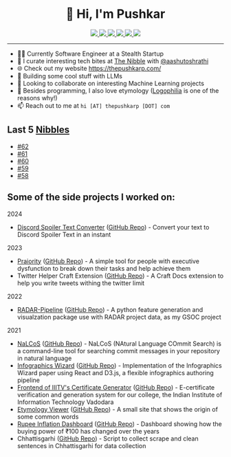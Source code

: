 <h1 align="center">👋 Hi, I'm Pushkar</h1>

<p align="center">
  <a href="https://thepushkarp.com/">
    <img src="https://img.shields.io/badge/website-000000?style=for-the-badge&logo=About.me&logoColor=white">
  </a>
  <a href="https://blog.thepushkarp.com/">
    <img src="https://img.shields.io/badge/Pushkar's%20Blog-ff1a75?style=for-the-badge&logo=ghost&logoColor=white">
  <a/>
  <a href="https://thenibble.substack.com/">
    <img src="https://img.shields.io/badge/The%20Nibble-FF6719?style=for-the-badge&logo=substack&logoColor=white">
  <a/>
  <a href="https://github.com/thepushkarp">
    <img src="https://img.shields.io/badge/thepushkarp-171515?style=for-the-badge&logo=github&logoColor=white">
  <a/>
  <a href="https://twitter.com/thepushkarp">
    <img src="https://img.shields.io/badge/@thepushkarp-1DA1F2?style=for-the-badge&logo=twitter&logoColor=white">
  <a/>
  <a href="https://www.producthunt.com/@thepushkarp">
    <img src="https://img.shields.io/badge/@thepushkarp-da552f?style=for-the-badge&logo=producthunt&logoColor=white">
  <a/>
</p>

---

-   👩‍💻 Currently Software Engineer at a Stealth Startup
-   📰 I curate interesting tech bites at [The Nibble](https://thenibble.substack.com/) with [@aashutoshrathi](https://github.com/aashutoshrathi/)
-   🌐 Check out my website https://thepushkarp.com/
-   🥷 Building some cool stuff with LLMs
-   👀 Looking to collaborate on interesting Machine Learning projects
-   💬 Besides programming, I also love etymology ([Logophilia](https://logophilia.thinkific.com/) is one of the reasons why!)
-   📫 Reach out to me at `hi [AT] thepushkarp [DOT] com`

## Last 5 [Nibbles](https://nibbles.dev)
<!-- NIBBLE:START -->
- [#62](https://www.nibbles.dev/p/62)
- [#61](https://www.nibbles.dev/p/61)
- [#60](https://www.nibbles.dev/p/60)
- [#59](https://www.nibbles.dev/p/59)
- [#58](https://www.nibbles.dev/p/58)
<!-- NIBBLE:END -->

## Some of the side projects I worked on:

2024
- [Discord Spoiler Text Converter](https://discord-spoiler-text-converter.thepushkarp.com/) ([GitHub Repo](https://github.com/thepushkarp/discord-spoiler-text-converter)) - Convert your text to Discord Spoiler Text in an instant
  
2023
- [Praiority](https://devfolio.co/projects/praiority-0297) ([GitHub Repo](https://github.com/thepushkarp/praiority)) - A simple tool for people with executive dysfunction to break down their tasks and help achieve them
- Twitter Helper Craft Extension ([GitHub Repo](https://github.com/thepushkarp/craft-tweet-helper)) - A Craft Docs extension to help you write tweets withing the twitter limit

2022
- [RADAR-Pipeline](https://thepushkarp.github.io/RADAR-Base-GSoC-2022-Report/) ([GitHub Repo](https://github.com/RADAR-base/radarpipeline)) - A python feature generation and visualzation package use with RADAR project data, as my GSOC project

2021
- [NaLCoS](https://pypi.org/project/nalcos/) ([GitHub Repo](https://github.com/thepushkarp/nalcos)) - NaLCoS (NAtural Language COmmit Search) is a command-line tool for searching commit messages in your repository in natural language
- [Infographics Wizard](https://arxiv.org/pdf/2204.09904.pdf) ([GitHub Repo](https://github.com/tyagi-iiitv/infographics_generation)) - Implementation of the Infographics Wizard paper using React and D3.js, a flexible infographics authoring pipeline
- [Frontend of IIITV's Certificate Generator](https://mycertificatesgymkhana.iiitvadodara.ac.in/) ([GitHub Repo](https://github.com/thepushkarp/certificate-generator-frontend)) - E-certificate verification and generation system for our college, the Indian Institute of Information Technology Vadodara
- [Etymology Viewer](https://etymology.thepushkarp.com/) ([GitHub Repo](https://github.com/thepushkarp/etymology-viewer)) - A small site that shows the origin of some common words
- [Rupee Inflation Dashboard](https://rupee-inflation.thepushkarp.com/) ([GitHub Repo](https://github.com/thepushkarp/rupee-inflation-dashboard)) - Dashboard showing how the buying power of ₹100 has changed over the years
- Chhattisgarhi ([GitHub Repo](https://github.com/thepushkarp/chhattisgarhi)) - Script to collect scrape and clean sentences in Chhattisgarhi for data collection

